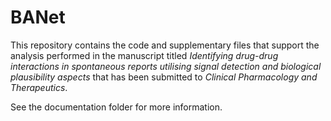 # BANet

This repository contains the code and supplementary files that support the analysis performed in the manuscript titled _Identifying drug-drug interactions in spontaneous reports utilising signal detection and biological plausibility aspects_ that has been submitted to _Clinical Pharmacology and Therapeutics_.
 

See the documentation folder for more information.
